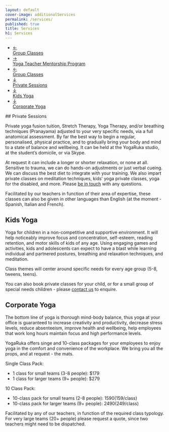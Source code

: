 ```yaml
---
layout: default
cover-image: additionalServices
permalink: /services/
published: true
title: Services
h1: Services
---
```


<div class="container container--sm">
  <div class="JumpLinks">
    <ul>
      <li>
        <a class="link" href="/timetable">
          <span>←</span>
          <div>Group Classes</div>
        </a>
      </li>
    <li>
      <a class="link" href="/mentorship">
        <span>→</span>
        <div>Yoga Teacher Mentorship Program</div>
      </a>
    </li>
      <li>
        <a class="link" href="/timetable">
          <span>←</span>
          <div>Group Classes</div>
        </a>
      </li>
      <li>
        <a class="link" href="#private-sessions">
          <span>↓</span>
          <div>Private Sessions</div>
        </a>
      </li>
      <li>
        <a class="link" href="#kids-yoga">
          <span>↓</span>
          <div>Kids Yoga</div>
        </a>
      </li>
      <li>
        <a class="link" href="#corporate-yoga">
          <span>↓</span>
          <div>Corporate Yoga</div>
        </a>
      </li>
    </ul>
  </div>
</div>

<section markdown="1" class="Longform Longform--blogpost">
## Private Sessions

Private yoga fusion tuition, Stretch Therapy, Yoga Therapy, and/or breathing techniques (Pranayama) adjusted to your very specific needs, via a full anatomical assessment. By far the best way to begin a regular, personalised, physical practice, and to gradually bring your body and mind to a state of balance and wellbeing. It can be held at the YogaRuka studio, at the student’s domicile, or via Skype.

At request it can include a longer or shorter relaxation, or none at all. Sensitive to trauma, we can do hands-on adjustments or just verbal cueing. We can discuss the best diet to integrate with your training. We also impart private classes on meditation techniques, kids’ yoga private classes, yoga for the disabled, and more. Please [be in touch](/contact) with any questions.

Facilitated by our teachers in function of their area of expertise, these classes can also be given in other languages than English (at the moment - Spanish, Italian and French).

## Kids Yoga

Yoga for children in a non-competitive and supportive environment. It will help noticeably improve focus and concentration, self-esteem, reading retention, and motor skills of kids of any age. Using engaging games and activities, kids and adolescents can expect to have a blast while learning individual and partnered postures, breathing and relaxation techniques, and meditation.

Class themes will center around specific needs for every age group (5-8, tweens, teens).

You can also book private classes for your child, or for a small group of special needs children - please [contact us](/contact) to enquire.

## Corporate Yoga

The bottom line of yoga is thorough mind-body balance, thus yoga at your office is guaranteed to increase creativity and productivity, decrease stress levels, reduce absenteeism, improve health and wellbeing, help employees that work long hours maintain focus and high performance levels.

YogaRuka offers singe and 10-class packages for your employees to enjoy yoga in the comfort and convenience of the workplace. We bring you all the props, and at request - the mats.

Single Class Pack:

- 1 class for small teams (3-8 people): $179
- 1 class for larger teams (9+ people): $279


10 Class Pack:

- 10-class pack for small teams (2-8 people): $1590 ($159/class)
- 10-class pack for larger teams (9+ people): $2490 ($249/class)

Facilitated by any of our teachers, in function of the required class typology. For very large teams (20+ people) please request a quote, since two teachers might need to be dispatched.


</section>